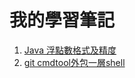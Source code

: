 # 我的學習筆記

1. [Java 浮點數格式及精度](https://leo200149.github.io/MyNotePad/example/java/floatDouble.html)
2. [git cmdtool外包一層shell](https://leo200149.github.io/MyNotePad/shell/git-cli-proxy)
